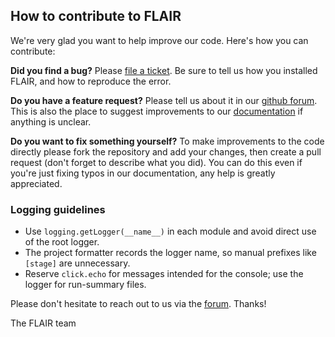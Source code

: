 ## How to contribute to FLAIR

We're very glad you want to help improve our code. Here's how you can contribute:

**Did you find a bug?** Please [file a ticket](https://github.com/BrooksLabUCSC/flair/issues). Be sure to tell us how you installed FLAIR, and how to reproduce the error.

**Do you have a feature request?** Please tell us about it in our [github forum](https://github.com/BrooksLabUCSC/flair/discussions). This is also the place to suggest improvements to our [documentation](https://flair.readthedocs.io/en/latest/) if anything is unclear.

**Do you want to fix something yourself?** To make improvements to the code directly please fork the repository and add your changes, then create a pull request (don't forget to describe what you did). You can do this even if you're just fixing typos in our documentation, any help is greatly appreciated.

### Logging guidelines

- Use `logging.getLogger(__name__)` in each module and avoid direct use of the root logger.
- The project formatter records the logger name, so manual prefixes like `[stage]` are unnecessary.
- Reserve `click.echo` for messages intended for the console; use the logger for run-summary files.

Please don't hesitate to reach out to us via the [forum](https://github.com/BrooksLabUCSC/flair/discussions).
Thanks!

The FLAIR team

